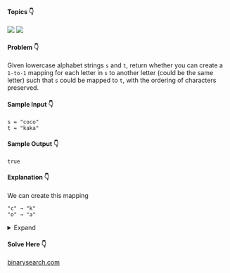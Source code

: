 #### Topics :point_down:
![](https://img.shields.io/badge/-hash--map-wheat) 
![](https://img.shields.io/badge/-string-wheat)

#### Problem :point_down:
Given lowercase alphabet strings `s` and `t`, return whether you can create a `1-to-1` mapping for each letter in `s` to another letter (could be the same letter) such that `s` could be mapped to `t`, with the ordering of characters preserved.
#### Sample Input :point_down:
```
s = "coco"
t = "kaka"
```
#### Sample Output :point_down:
```
true
```
#### Explanation :point_down:
We can create this mapping
```
"c" → "k"
"o" → "a"
```
<details>
<summary>Expand</summary>

#### Python :point_down:
```py
def solve(s, t):
    if (len(s) != len(t)):
        return False
        
    u = {}
    for i, c in enumerate(s):
        u[c] = u.get(c, []) + [i]
        
    v = {}
    for i, c in enumerate(t):
        v[c] = v.get(c, []) + [i]

    if (len(u) != len(v)):
        return False

    u = list(u.values())
    v = list(v.values())
    
    for i in range(len(u)):
        if (u[i] != v[i]):
            return False

    return True
```
#### Time Complexity :point_down:
```
O(n)
```
#### Space Complexity :point_down:
```
O(n)
```
</details>

#### Solve Here :point_down:
[binarysearch.com](https://binarysearch.com/problems/String-Isomorphism)
